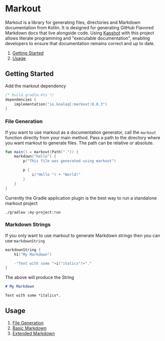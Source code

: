 # Markout

Markout is a library for generating files, directories and Markdown documentation from Kotlin.
It is designed for generating GitHub Flavored Markdown docs that live alongside code.
Using [Kapshot](https://github.com/mfwgenerics/kapshot) with this project
allows literate programming and "executable documentation", enabling developers
to ensure that documentation remains correct and up to date.

1. [Getting Started](#getting-started)
2. [Usage](#usage)

## Getting Started

Add the markout dependency

```kotlin
/* build.gradle.kts */
dependencies {
    implementation("io.koalaql:markout:0.0.3")
}
```

### File Generation

If you want to use markout as a documentation generator, call
the `markout` function directly from your main method. Pass a path
to the directory where you want markout to generate files.
The path can be relative or absolute.

```kotlin
fun main() = markout(Path(".")) {
    markdown("hello") {
        p("This file was generated using markout")

        p {
            i("Hello ") + "World!"
        }
    }
}
```

Currently the Gradle application plugin is the best way to run a standalone markout project

```shell
./gradlew :my-project:run
```

### Markdown Strings

If you only want to use markout to generate Markdown strings then you can use
`markdownString`

```kotlin
markdownString {
    h1("My Markdown")

    -"Text with some "+i("italics")+"."
}
```

The above will produce the String

```markdown
# My Markdown

Text with some *italics*.
```

## Usage

1. [File Generation](docs/FILES.md)
2. [Basic Markdown](docs/BASIC.md)
3. [Extended Markdown](docs/EXTENDED.md)